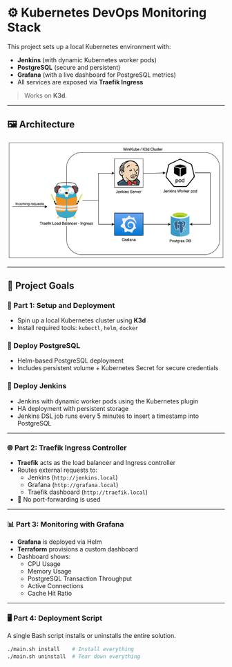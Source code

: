 # ⚙️ Kubernetes DevOps Monitoring Stack

This project sets up a local Kubernetes environment with:

- **Jenkins** (with dynamic Kubernetes worker pods)
- **PostgreSQL** (secure and persistent)
- **Grafana** (with a live dashboard for PostgreSQL metrics)
- All services are exposed via **Traefik Ingress**

> Works on **K3d**.

---

## 🖼️ Architecture

![Architecture](./image.png)

---

## 📌 Project Goals

### 🧱 Part 1: Setup and Deployment

- Spin up a local Kubernetes cluster using **K3d**
- Install required tools: `kubectl`, `helm`, `docker`

### 🐘 Deploy PostgreSQL

- Helm-based PostgreSQL deployment
- Includes persistent volume + Kubernetes Secret for secure credentials

### 👷 Deploy Jenkins

- Jenkins with dynamic worker pods using the Kubernetes plugin
- HA deployment with persistent storage
- Jenkins DSL job runs every 5 minutes to insert a timestamp into PostgreSQL

---

### 🌐 Part 2: Traefik Ingress Controller

- **Traefik** acts as the load balancer and Ingress controller
- Routes external requests to:
  - Jenkins (`http://jenkins.local`)
  - Grafana (`http://grafana.local`)
  - Traefik dashboard (`http://traefik.local`)
- 📌 No port-forwarding is used

---

### 📊 Part 3: Monitoring with Grafana

- **Grafana** is deployed via Helm
- **Terraform** provisions a custom dashboard
- Dashboard shows:
  - CPU Usage
  - Memory Usage
  - PostgreSQL Transaction Throughput
  - Active Connections
  - Cache Hit Ratio

---

### 🖥️ Part 4: Deployment Script

A single Bash script installs or uninstalls the entire solution.

```bash
./main.sh install    # Install everything
./main.sh uninstall  # Tear down everything
